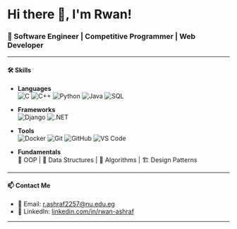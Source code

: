 # Hi there 👋, I'm Rwan!  
### 🚀 Software Engineer | Competitive Programmer | Web Developer  

---

#### 🛠️ Skills

- **Languages**  
  ![C](https://img.shields.io/badge/-C-00599C?style=flat&logo=c&logoColor=white)
  ![C++](https://img.shields.io/badge/-C++-00599C?style=flat&logo=c%2B%2B&logoColor=white)
  ![Python](https://img.shields.io/badge/-Python-3776AB?style=flat&logo=python&logoColor=white)
  ![Java](https://img.shields.io/badge/-Java-007396?style=flat&logo=java&logoColor=white)
  ![SQL](https://img.shields.io/badge/-SQL-4479A1?style=flat&logo=postgresql&logoColor=white)

- **Frameworks**  
  ![Django](https://img.shields.io/badge/-Django-092E20?style=flat&logo=django&logoColor=white)
  ![.NET](https://img.shields.io/badge/-.NET-512BD4?style=flat&logo=dotnet&logoColor=white)

- **Tools**  
  ![Docker](https://img.shields.io/badge/-Docker-2496ED?style=flat&logo=docker&logoColor=white)
  ![Git](https://img.shields.io/badge/-Git-F05032?style=flat&logo=git&logoColor=white)
  ![GitHub](https://img.shields.io/badge/-GitHub-181717?style=flat&logo=github&logoColor=white)
  ![VS Code](https://img.shields.io/badge/-VS%20Code-007ACC?style=flat&logo=visual-studio-code&logoColor=white)

- **Fundamentals**  
  🧠 OOP | 🧩 Data Structures | 🧮 Algorithms | 🏗️ Design Patterns

---

#### 📫 Contact Me  

- 📧 Email: [r.ashraf2257@nu.edu.eg](mailto:r.ashraf2257@nu.edu.eg)  
- 💼 LinkedIn: [linkedin.com/in/rwan-ashraf](https://www.linkedin.com/in/rwan-ashraf)

---
